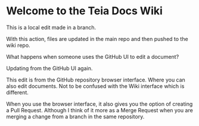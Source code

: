 # Welcome to the Teia Docs Wiki

This is a local edit made in a branch.

With this action, files are updated in the main repo and then pushed to the
wiki repo.

What happens when someone uses the GitHub UI to edit a document?

Updating from the GitHub UI again.

This edit is from the GitHub repository browser interface. Where you can also edit documents.  Not to be confused with the Wiki interface which is different.

When you use the browser interface, it also gives you the option of creating a Pull Request.  Although I think of it more as a Merge Request when you are merging a change from a branch in the same repository. 
